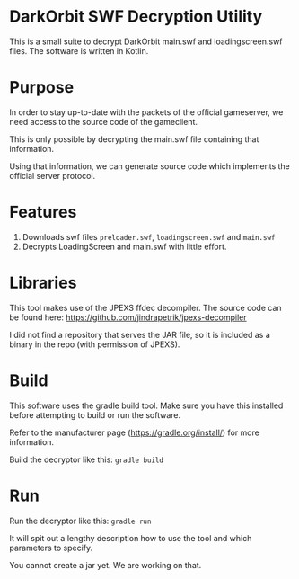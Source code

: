 # DarkOrbit SWF Decryption Utility

This is a small suite to decrypt DarkOrbit main.swf and loadingscreen.swf files.
The software is written in Kotlin.

# Purpose

In order to stay up-to-date with the packets of the official gameserver, we need access to the source code of the
gameclient.

This is only possible by decrypting the main.swf file containing that information.

Using that information, we can generate source code which implements the official server protocol.

# Features

1. Downloads swf files `preloader.swf`, `loadingscreen.swf` and `main.swf`
2. Decrypts LoadingScreen and main.swf with little effort.

# Libraries

This tool makes use of the JPEXS ffdec decompiler.
The source code can be found here: https://github.com/jindrapetrik/jpexs-decompiler

I did not find a repository that serves the JAR file, so it is included as a binary in the repo (with permission of JPEXS).

# Build

This software uses the gradle build tool. Make sure you have this installed before attempting to build or run the software.

Refer to the manufacturer page (https://gradle.org/install/) for more information.

Build the decryptor like this: `gradle build`

# Run

Run the decryptor like this: `gradle run`

It will spit out a lengthy description how to use the tool and which parameters to specify.

You cannot create a jar yet. We are working on that.
